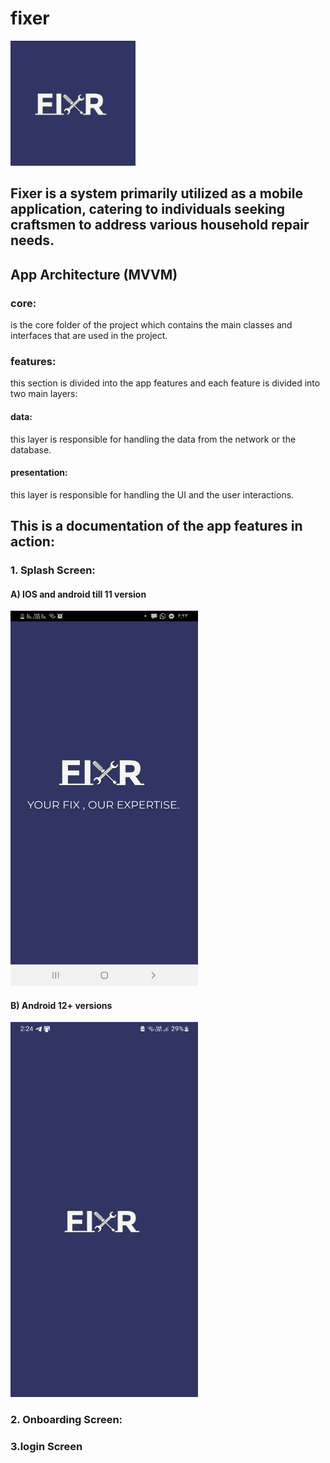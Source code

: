 # fixer  
<img src="assets/images/logo12.png" width="200" height="200">

## Fixer is a system primarily utilized as a mobile application, catering to individuals seeking craftsmen to address various household repair needs.


## App Architecture (MVVM)
### core:
is the core folder of the project which contains the main classes and interfaces that are used in the project.

### features: 
this section is divided into the app features and each feature is divided into two main layers:

#### data:
this layer is responsible for handling the data from the network or the database.

#### presentation:
this layer is responsible for handling the UI and the user interactions.


## This is a documentation of the app features in action:

### 1. Splash Screen:
#### A) IOS and android till 11 version

<img src="assets/docs/IMG-20240331-WA0091.jpg" height="600" width ="300">

#### B) Android 12+ versions

<img src="assets/docs/Screenshot_20240331_142413.jpg" height="600" width = "300">

### 2. Onboarding Screen:

### 3.login Screen


